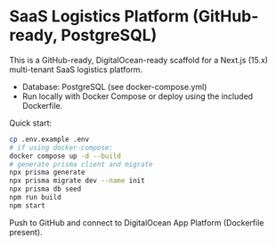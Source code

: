 # SaaS Logistics Platform (GitHub-ready, PostgreSQL)

This is a GitHub-ready, DigitalOcean-ready scaffold for a Next.js (15.x) multi-tenant SaaS logistics platform.
- Database: PostgreSQL (see docker-compose.yml)
- Run locally with Docker Compose or deploy using the included Dockerfile.

Quick start:
```bash
cp .env.example .env
# if using docker-compose:
docker compose up -d --build
# generate prisma client and migrate
npx prisma generate
npx prisma migrate dev --name init
npx prisma db seed
npm run build
npm start
```

Push to GitHub and connect to DigitalOcean App Platform (Dockerfile present).
